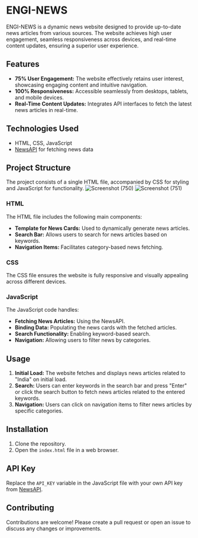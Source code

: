 # ENGI-NEWS

ENGI-NEWS is a dynamic news website designed to provide up-to-date news articles from various sources. The website achieves high user engagement, seamless responsiveness across devices, and real-time content updates, ensuring a superior user experience.

## Features

- **75% User Engagement:** The website effectively retains user interest, showcasing engaging content and intuitive navigation.
- **100% Responsiveness:** Accessible seamlessly from desktops, tablets, and mobile devices.
- **Real-Time Content Updates:** Integrates API interfaces to fetch the latest news articles in real-time.

## Technologies Used

- HTML, CSS, JavaScript
- [NewsAPI](https://newsapi.org/) for fetching news data

## Project Structure

The project consists of a single HTML file, accompanied by CSS for styling and JavaScript for functionality.
![Screenshot (750)](https://github.com/VersionMaruti/News-Project/assets/156605831/cf025d68-9281-4004-81e6-ca8554e7014e)
![Screenshot (751)](https://github.com/VersionMaruti/News-Project/assets/156605831/51e3bd08-e393-4481-87be-73e1d8a60fe6)
### HTML

The HTML file includes the following main components:

- **Template for News Cards:** Used to dynamically generate news articles.
- **Search Bar:** Allows users to search for news articles based on keywords.
- **Navigation Items:** Facilitates category-based news fetching.

### CSS

The CSS file ensures the website is fully responsive and visually appealing across different devices.

### JavaScript

The JavaScript code handles:

- **Fetching News Articles:** Using the NewsAPI.
- **Binding Data:** Populating the news cards with the fetched articles.
- **Search Functionality:** Enabling keyword-based search.
- **Navigation:** Allowing users to filter news by categories.

## Usage

1. **Initial Load:** The website fetches and displays news articles related to "India" on initial load.
2. **Search:** Users can enter keywords in the search bar and press "Enter" or click the search button to fetch news articles related to the entered keywords.
3. **Navigation:** Users can click on navigation items to filter news articles by specific categories.

## Installation

1. Clone the repository.
2. Open the `index.html` file in a web browser.

## API Key

Replace the `API_KEY` variable in the JavaScript file with your own API key from [NewsAPI](https://newsapi.org/).

## Contributing

Contributions are welcome! Please create a pull request or open an issue to discuss any changes or improvements.


